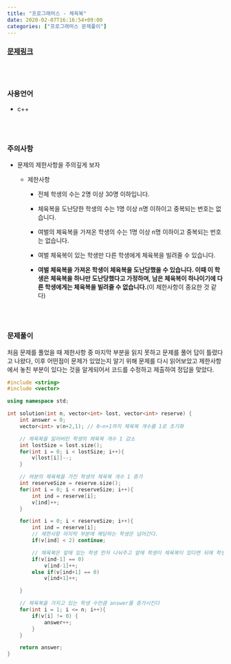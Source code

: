 ```yaml
---
title: "프로그래머스 - 체육복"
date: 2020-02-07T16:16:54+09:00
categories: ["프로그래머스 문제풀이"]
---
```


### [문제링크](https://programmers.co.kr/learn/courses/30/lessons/42862)

<br><br>

### 사용언어

- c++

<br><br>

### 주의사항

- 문제의 제한사항을 주의깊게 보자

  - 제한사항

    - 전체 학생의 수는 2명 이상 30명 이하입니다.

    - 체육복을 도난당한 학생의 수는 1명 이상 n명 이하이고 중복되는 번호는 없습니다.

    - 여벌의 체육복을 가져온 학생의 수는 1명 이상 n명 이하이고 중복되는 번호는 없습니다.

    - 여벌 체육복이 있는 학생만 다른 학생에게 체육복을 빌려줄 수 있습니다.

    - **여벌 체육복을 가져온 학생이 체육복을 도난당했을 수 있습니다. 이때 이 학생은 체육복을 하나만 도난당했다고 가정하며, 남은 체육복이 하나이기에 다른 학생에게는 체육복을 빌려줄 수 없습니다.**(이 제한사항이 중요한 것 같다)

<br><br>

### 문제풀이

처음 문제를 풀었을 때 제한사항 중 마지막 부분을 읽지 못하고 문제를 풀어 답이 틀렸다고 나왔다, 이후 어떤점이 문제가 있었는지 알기 위해 문제를 다시 읽어보았고 제한사항에서 놓친 부분이 있다는 것을 알게되어서 코드를 수정하고 제출하여 정답을 맞았다.

~~~c++
#include <string>
#include <vector>

using namespace std;

int solution(int n, vector<int> lost, vector<int> reserve) {
    int answer = 0;
    vector<int> v(n+2,1); // 0~n+1까지 체육복 개수를 1로 초기화

    // 체육복을 잃어버린 학생의 체육복 개수 1 감소
    int lostSize = lost.size();
    for(int i = 0; i < lostSize; i++){
        v[lost[i]]--;
    }

    // 여분의 체육복을 가진 학생의 체육복 개수 1 증가
    int reserveSize = reserve.size();    
    for(int i = 0; i < reserveSize; i++){
        int ind = reserve[i];
        v[ind]++;
    }

    for(int i = 0; i < reserveSize; i++){
        int ind = reserve[i];
        // 제한사항 마지막 부분에 해당하는 학생은 넘어간다.
        if(v[ind] < 2) continue;

        // 체육복은 앞에 있는 학생 먼저 나눠주고 앞에 학생이 체육복이 있다면 뒤에 학생을 확인한다.
        if(v[ind-1] == 0)
            v[ind-1]++;
        else if(v[ind+1] == 0)
            v[ind+1]++;

    }

    // 체육복을 가지고 있는 학생 수만큼 answer를 증가시킨다
    for(int i = 1; i <= n; i++){
        if(v[i] != 0) {
            answer++;
        }
    }

    return answer;
}
~~~
